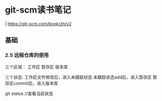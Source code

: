# git-scm读书笔记
| https://git-scm.com/book/zh/v2

## 基础

### 2.5 远程仓库的使用

三个区域：
工作区
暂存区
版本库

三个状态:
工作区文件修改后，进入未跟踪状态
未跟踪状态add后，进入暂存区
暂存区commit后，进入版本库

git status //查看当前状态


